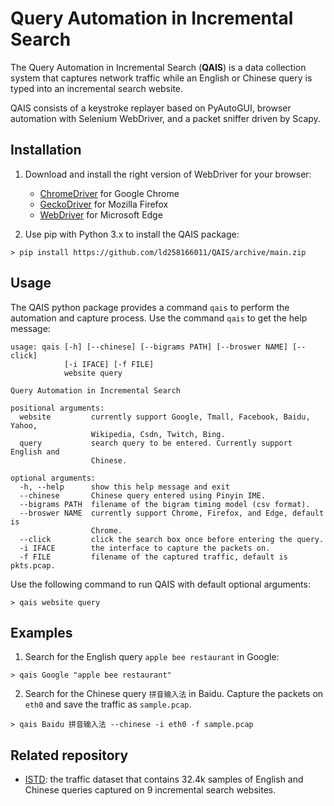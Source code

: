 # Query Automation in Incremental Search

The Query Automation in Incremental Search (**QAIS**) is a data collection system that captures network traffic while an English or Chinese query is typed into an incremental search website.

QAIS consists of a keystroke replayer based on PyAutoGUI, browser automation with Selenium WebDriver, and a packet sniffer driven by Scapy.

## Installation

1. Download and install the right version of WebDriver for your browser:

	* [ChromeDriver](https://chromedriver.chromium.org/downloads) for Google Chrome
	* [GeckoDriver](https://github.com/mozilla/geckodriver/releases/) for Mozilla Firefox
	* [WebDriver](https://developer.microsoft.com/en-us/microsoft-edge/tools/webdriver/) for Microsoft Edge

2. Use pip with Python 3.x to install the QAIS package:

```
> pip install https://github.com/ld258166011/QAIS/archive/main.zip
```


## Usage

The QAIS python package provides a command `qais` to perform the automation and capture process. Use the command `qais` to get the help message:

```
usage: qais [-h] [--chinese] [--bigrams PATH] [--broswer NAME] [--click]
            [-i IFACE] [-f FILE]
            website query

Query Automation in Incremental Search

positional arguments:
  website         currently support Google, Tmall, Facebook, Baidu, Yahoo,
                  Wikipedia, Csdn, Twitch, Bing.
  query           search query to be entered. Currently support English and
                  Chinese.

optional arguments:
  -h, --help      show this help message and exit
  --chinese       Chinese query entered using Pinyin IME.
  --bigrams PATH  filename of the bigram timing model (csv format).
  --broswer NAME  currently support Chrome, Firefox, and Edge, default is
                  Chrome.
  --click         click the search box once before entering the query.
  -i IFACE        the interface to capture the packets on.
  -f FILE         filename of the captured traffic, default is pkts.pcap.
```

Use the following command to run QAIS with default optional arguments:

```
> qais website query
```


## Examples

1. Search for the English query `apple bee restaurant` in Google:

```
> qais Google "apple bee restaurant"
```

2. Search for the Chinese query `拼音输入法` in Baidu. Capture the packets on `eth0` and save the traffic as `sample.pcap`.
```
> qais Baidu 拼音输入法 --chinese -i eth0 -f sample.pcap
```


## Related repository

* [ISTD](https://github.com/ld258166011/ISTD): the traffic dataset that contains 32.4k samples of English and Chinese queries captured on 9 incremental search websites.

